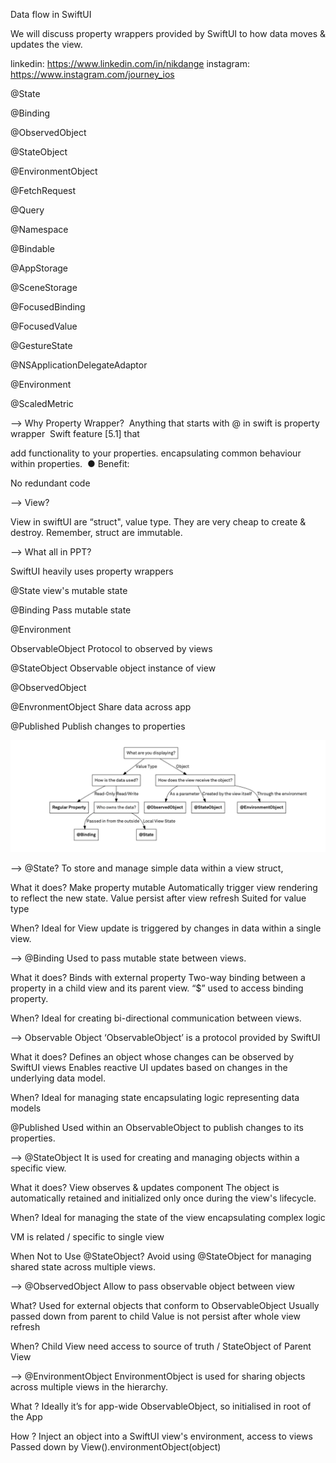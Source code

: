 Data flow in SwiftUI
﻿

We will discuss property wrappers provided by SwiftUI to how data moves & updates the view.

﻿linkedin: https://www.linkedin.com/in/nikdange﻿
instagram: https://www.instagram.com/journey_ios﻿



@State

@Binding

@ObservedObject

@StateObject

@EnvironmentObject

@FetchRequest

@Query

@Namespace

@Bindable

@AppStorage

@SceneStorage

@FocusedBinding

@FocusedValue

@GestureState

@NSApplicationDelegateAdaptor

@Environment

@ScaledMetric


-->
Why Property Wrapper?
﻿
Anything that starts with @ in swift is property wrapper
﻿
Swift feature [5.1] that

add functionality to your properties.
encapsulating common behaviour within properties. 
﻿
● Benefit:

No redundant code 

-->
View?

View in swiftUI are “struct", value type.
They are very cheap to create & destroy.
Remember, struct are immutable.


-->
What all in PPT?

SwiftUI heavily uses property wrappers

﻿@State
view's mutable state

@Binding
Pass mutable state

@Environment

ObservableObject
Protocol to observed by views

@StateObject
Observable object instance of view

@ObservedObject

@EnvronmentObject
Share data across app

@Published
Publish changes to properties


![Reference](https://github.com/nikhildange/swift_talk_data_flow/blob/main/cf49d8a3-9436-4768-a553-229a452d957e.webp)

-->
 @State?
To store and manage simple data within a view struct, 

What it does?
Make property mutable
Automatically trigger view rendering to reflect the new state.
Value persist after view refresh
Suited for value type

When?
Ideal for View update is triggered by changes in data within a single view.


-->
 @Binding
Used to pass mutable state between views.

What it does?
Binds with external property
Two-way binding between a property in a child view and its parent view.
“$” used to access binding property.

When?
Ideal for creating bi-directional communication between views.


-->
 Observable Object
‘ObservableObject’ is a protocol provided by SwiftUI

What it does?
Defines an object whose changes can be observed by SwiftUI views
Enables reactive UI updates based on changes in the underlying data model.

When?
Ideal for 
managing state
encapsulating logic
representing data models

@Published 
Used within an ObservableObject to publish changes to its properties.


-->
 @StateObject
It is used for creating and managing objects within a specific view.

What it does?
View observes & updates component
The object is automatically retained and initialized only once during the view's lifecycle.

When?
Ideal for 
managing the state of the view
encapsulating complex logic 

VM is related / specific to single view

When Not to Use @StateObject?
Avoid using @StateObject for managing shared state across multiple views.


-->
 @ObservedObject
Allow to pass observable object between view

What?
Used for external objects that conform to ObservableObject
Usually passed down from parent to child
Value is not persist after whole view refresh

When?
Child View need access to source of truth / StateObject of Parent View


-->
 @EnvironmentObject
EnvironmentObject is used for sharing objects across multiple views in the hierarchy.

What ?
Ideally it’s for app-wide ObservableObject, so initialised in root of the App

How ? 
Inject an object into a SwiftUI view's environment, access to views
Passed down by View().environmentObject(object)
